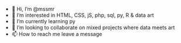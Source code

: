 - 👋 Hi, I’m @mssmr
- 👀 I’m interested in HTML, CSS, jS, php, sql, py, R & data art 
- 🌱 I’m currently learning py
- 💞️ I’m looking to collaborate on mixed projects where data meets art
- 📫 How to reach me leave a message

<!---
mssmr/mssmr is a ✨ special ✨ repository because its `README.md` (this file) appears on your GitHub profile.
You can click the Preview link to take a look at your changes.
--->

